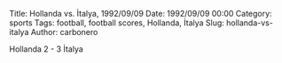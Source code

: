 Title: Hollanda vs. İtalya, 1992/09/09
Date: 1992/09/09 00:00
Category: sports
Tags: football, football scores, Hollanda, İtalya
Slug: hollanda-vs-italya
Author: carbonero


Hollanda 2 - 3 İtalya
